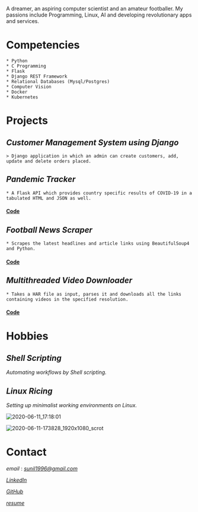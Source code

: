 A dreamer, an aspiring computer scientist and an amateur footballer. My passions include Programming, Linux, AI and developing revolutionary apps and services.

# Competencies

    * Python
    * C Programming 
    * Flask
    * Django REST Framework
    * Relational Databases (Mysql/Postgres) 
    * Computer Vision 
    * Docker 
    * Kubernetes
    
# Projects

## *Customer Management System using Django*
    > Django application in which an admin can create customers, add, update and delete orders placed.


## *Pandemic Tracker*
    * A Flask API which provides country specific results of COVID-19 in a tabulated HTML and JSON as well.    
    
#### [Code](https://github.com/sunilRF9/COVID-19-Flask-API/tree/beta)
    

## *Football News Scraper*
    * Scrapes the latest headlines and article links using BeautifulSoup4 and Python.    
    
#### [Code](https://github.com/sunilRF9/News-scrapper)


## *Multithreaded Video Downloader*
    * Takes a HAR file as input, parses it and downloads all the links containing videos in the specified resolution.    
    
#### [Code](https://github.com/sunilRF9/Video-downloader-from-a-HAR-file)

# Hobbies


## *Shell Scripting*
_Automating workflows by Shell scripting._


## *Linux Ricing*
_Setting up minimalist working environments on Linux._ 

![2020-06-11_17:18:01](https://user-images.githubusercontent.com/45355098/84382179-ebdb7c80-ac07-11ea-9122-8f822fcc0f7d.png)

![2020-06-11-173828_1920x1080_scrot](https://user-images.githubusercontent.com/45355098/84383804-92c11800-ac0a-11ea-8f40-ae0f5afb4ad2.png)

# Contact

*email* : *sunil1996@gmail.com*

*[LinkedIn](https://www.linkedin.com/in/sunil-subramanya-bs-301188169/)*

*[GitHub](https://www.github.com/sunilRF9)*

*[resume](https://github.com/sunilRF9/Sunil-Subramanya/files/4764979/Sunil.Subramanya-June.pdf)*

